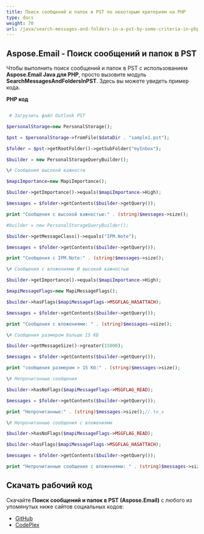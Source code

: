 ```yaml
---
title: Поиск сообщений и папок в PST по некоторым критериям на PHP
type: docs
weight: 70
url: /java/search-messages-and-folders-in-a-pst-by-some-criteria-in-php/
---
```


## **Aspose.Email - Поиск сообщений и папок в PST**
Чтобы выполнить поиск сообщений и папок в PST с использованием **Aspose.Email Java для PHP**, просто вызовите модуль **SearchMessagesAndFoldersInPST**. Здесь вы можете увидеть пример кода.

**PHP код**

```php

 # Загрузить файл Outlook PST

$personalStorage=new PersonalStorage();

$pst = $personalStorage->fromFile($dataDir . "sample1.pst");

$folder = $pst->getRootFolder()->getSubFolder("myInbox");

$builder = new PersonalStorageQueryBuilder();

\# Сообщения высокой важности

$mapiImportance=new MapiImportance();

$builder->getImportance()->equals($mapiImportance->High);

$messages = $folder->getContents($builder->getQuery());

print "Сообщения с высокой важностью:" . (string)$messages->size();

#builder = new PersonalStorageQueryBuilder();

$builder->getMessageClass()->equals("IPM.Note");

$messages = $folder->getContents($builder->getQuery());

print "Сообщения с IPM.Note:" . (string)$messages->size();

\# Сообщения с вложениями И высокой важностью

$builder->getImportance()->equals($mapiImportance->High);

$mapiMessageFlags=new MapiMessageFlags();

$builder->hasFlags($mapiMessageFlags->MSGFLAG_HASATTACH);

$messages = $folder->getContents($builder->getQuery());

print "Сообщения с вложениями: " . (string)$messages->size();

\# Сообщения размером больше 15 КБ

$builder->getMessageSize()->greater(15000);

$messages = $folder->getContents($builder->getQuery());

print "сообщения размером > 15 Кб:" . (string)$messages->size();

\# Непрочитанные сообщения

$builder->hasNoFlags($mapiMessageFlags->MSGFLAG_READ);

$messages = $folder->getContents($builder->getQuery());

print "Непрочитанные:" . (string)$messages->size();//.to_s

\# Непрочитанные сообщения с вложениями

$builder->hasNoFlags($mapiMessageFlags->MSGFLAG_READ);

$builder->hasFlags($mapiMessageFlags->MSGFLAG_HASATTACH);

$messages = $folder->getContents($builder->getQuery());

print "Непрочитанные сообщения с вложениями: " . (string)$messages->size();

```
## **Скачать рабочий код**
Скачайте **Поиск сообщений и папок в PST (Aspose.Email)** с любого из упомянутых ниже сайтов социальных кодов:

- [GitHub](https://github.com/aspose-email/Aspose.Email-for-Java/blob/master/Plugins/Aspose_Email_Java_for_PHP/src/aspose/email/ProgrammingOutlook/WorkingWithOutlookPersonalStorage/SearchMessagesAndFoldersInPST.php)
- [CodePlex](https://asposeemailjavaphp.codeplex.com/SourceControl/latest#src/aspose/email/ProgrammingOutlook/WorkingWithOutlookPersonalStorage/SearchMessagesAndFoldersInPST.php)
